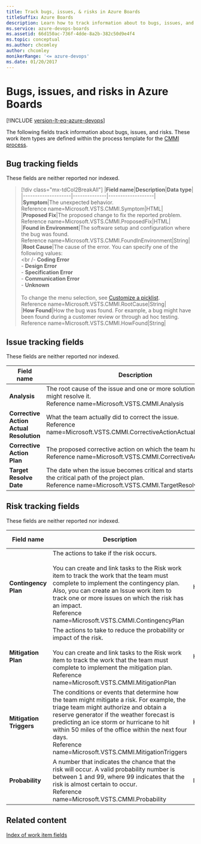 ```yaml
---
title: Track bugs, issues, & risks in Azure Boards
titleSuffix: Azure Boards
description: Learn how to track information about to bugs, issues, and risks in Azure Boards.
ms.service: azure-devops-boards 
ms.assetid: 66d150ac-736f-4dde-8a2b-382c50d9e4f4
ms.topic: conceptual
ms.author: chcomley
author: chcomley 
monikerRange: '<= azure-devops'
ms.date: 01/20/2017
---
```


# Bugs, issues, and risks in Azure Boards

[!INCLUDE [version-lt-eq-azure-devops](../../../../includes/version-lt-eq-azure-devops.md)]

The following fields track information about bugs, issues, and risks. These work item types are defined within the process template for the [CMMI process](../cmmi-process.md).  
  
<a id="fields"></a>
<a name="bugs"></a> 

## Bug tracking fields  

These fields are neither reported nor indexed.  
  
> [!div class="mx-tdCol2BreakAll"]
> |**Field name**|**Description**|**Data type**|  
> |--------------------|--------------|-------------------|  
> |**Symptom**|The unexpected behavior.<br/>Reference name=Microsoft.VSTS.CMMI.Symptom|HTML|  
> |**Proposed Fix**|The proposed change to fix the reported problem.<br/>Reference name=Microsoft.VSTS.CMMI.ProposedFix|HTML|  
> |**Found in Environment**|The software setup and configuration where the bug was found.<br/>Reference name=Microsoft.VSTS.CMMI.FoundInEnvironment|String|  
> |**Root Cause**|The cause of the error. You can specify one of the following values:<br /><br /-   **Coding Error**<br/>-   **Design Error**<br/>-   **Specification Error**<br/>-   **Communication Error**<br/>-   **Unknown**<br/><br/>To change the menu selection, see [Customize a picklist](../../../../reference/add-modify-field.md).<br/>Reference name=Microsoft.VSTS.CMMI.RootCause|String|  
> |**How Found**|How the bug was found. For example, a bug might have been found during a customer review or through ad hoc testing.<br/>Reference name=Microsoft.VSTS.CMMI.HowFound|String|  

<a name="issues"></a> 

## Issue tracking fields  

These fields are neither reported nor indexed.  
  
|**Field name**|**Description**|**Data type**| 
|--------------------|---------------------|-------------------------|  
|**Analysis**|The root cause of the issue and one or more solutions that might resolve it.<br/>Reference name=Microsoft.VSTS.CMMI.Analysis|HTML|  
|**Corrective Action Actual Resolution**|What the team actually did to correct the issue.<br/>Reference name=Microsoft.VSTS.CMMI.CorrectiveActionActualResolution|HTML|  
|**Corrective Action Plan**|The proposed corrective action on which the team has agreed.<br/>Reference name=Microsoft.VSTS.CMMI.CorrectiveActionPlan|HTML|
|**Target Resolve Date**|The date when the issue becomes critical and starts to affect the critical path of the project plan.<br/>Reference name=Microsoft.VSTS.CMMI.TargetResolveDate|DateTime|  

<a name="risks"></a> 

## Risk tracking fields  

These fields are neither reported nor indexed.  
  
|**Field name**|**Description**|**Data type**|  
|--------------------|---------------------|-------------------|  
|**Contingency Plan**|The actions to take if the risk occurs.<br /><br /> You can create and link tasks to the Risk work item to track the work that the team must complete to implement the contingency plan. Also, you can create an Issue work item to track one or more issues on which the risk has an impact.<br/>Reference name=Microsoft.VSTS.CMMI.ContingencyPlan|HTML|  
|**Mitigation Plan**|The actions to take to reduce the probability or impact of the risk.<br /><br /> You can create and link tasks to the Risk work item to track the work that the team must complete to implement the mitigation plan.<br/>Reference name=Microsoft.VSTS.CMMI.MitigationPlan|HTML|  
|**Mitigation Triggers**|The conditions or events that determine how the team might mitigate a risk. For example, the triage team might authorize and obtain a reserve generator if the weather forecast is predicting an ice storm or hurricane to hit within 50 miles of the office within the next four days.<br/>Reference name=Microsoft.VSTS.CMMI.MitigationTriggers|HTML|  
|**Probability**|A number that indicates the chance that the risk will occur. A valid probability number is between 1 and 99, where 99 indicates that the risk is almost certain to occur.<br/>Reference name=Microsoft.VSTS.CMMI.Probability|Integer|  
  
## Related content
 [Index of work item fields](../work-item-field.md)